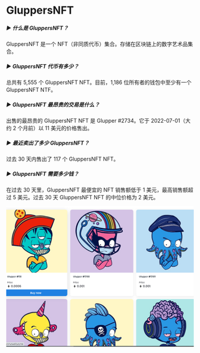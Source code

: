 # GluppersNFT

##### ▶ 什么是 GluppersNFT？

GluppersNFT 是一个 NFT（非同质代币）集合。存储在区块链上的数字艺术品集合。

##### ▶ GluppersNFT 代币有多少？

总共有 5,555 个 GluppersNFT NFT。目前，1,186 位所有者的钱包中至少有一个 GluppersNFT NTF。

##### ▶ GluppersNFT 最昂贵的交易是什么？

出售的最昂贵的 GluppersNFT NFT 是 Glupper #2734。它于 2022-07-01（大约 2 个月前）以 11 美元的价格售出。

##### ▶ 最近卖出了多少 GluppersNFT？

过去 30 天内售出了 117 个 GluppersNFT NFT。

##### ▶ GluppersNFT 需要多少钱？

在过去 30 天里，GluppersNFT 最便宜的 NFT 销售额低于 1 美元，最高销售额超过 5 美元。过去 30 天 GluppersNFT NFT 的中位价格为 2 美元。

![NFT](20220826160201.jpg)
